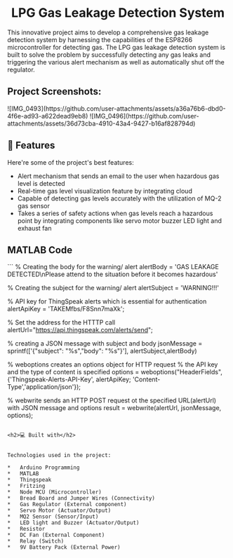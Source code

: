 <h1 align="center" id="title">LPG Gas Leakage Detection System</h1>

<p id="description">This innovative project aims to develop a comprehensive gas leakage detection system by harnessing the capabilities of the ESP8266 microcontroller for detecting gas. The LPG gas leakage detection system is built to solve the problem by successfully detecting any gas leaks and triggering the various alert mechanism as well as automatically shut off the regulator.</p>

<h2>Project Screenshots:</h2>
![IMG_0493](https://github.com/user-attachments/assets/a36a76b6-dbd0-4f6e-ad93-a622dead9eb8)
![IMG_0496](https://github.com/user-attachments/assets/36d73cba-4910-43a4-9427-b16af828794d)

  
  
<h2>🧐 Features</h2>

Here're some of the project's best features:

*   Alert mechanism that sends an email to the user when hazardous gas level is detected
*   Real-time gas level visualization feature by integrating cloud
*   Capable of detecting gas levels accurately with the utilization of MQ-2 gas sensor
*   Takes a series of safety actions when gas levels reach a hazardous point by integrating components like servo motor buzzer LED light and exhaust fan


  
<h2>MATLAB Code</h2>
```
% Creating the body for the warning/ alert
alertBody = 'GAS LEAKAGE DETECTED\nPlease attend to the situation before it
becomes hazardous'

% Creating the subject for the warning/ alert
alertSubject = 'WARNING!!!'

% API key for ThingSpeak alerts which is essential for authentication
alertApiKey = 'TAKEMfbs/F8Snn7maXk';

% Set the address for the HTTTP call
alertUrl="https://api.thingspeak.com/alerts/send";

% creating a JSON message with subject and body
jsonMessage = sprintf(['{"subject": "%s","body": "%s"}'], alertSubject,alertBody)

% weboptions creates an options object for HTTP request
% the API key and the type of content is specified
options = weboptions("HeaderFields",{'Thingspeak-Alerts-API-Key', alertApiKey;
'Content-Type','application/json'});

% webwrite sends an HTTP POST request ot the specified URL(alertUrl) with JSON
message and options
result = webwrite(alertUrl, jsonMessage, options);
```
  
<h2>💻 Built with</h2>


Technologies used in the project:

*   Arduino Programming
*   MATLAB
*   Thingspeak
*   Fritzing
*   Node MCU (Microcontroller)
*   Bread Board and Jumper Wires (Connectivity)
*   Gas Regulator (External component)
*   Servo Motor (Actuator/Output)
*   MQ2 Sensor (Sensor/Input)
*   LED light and Buzzer (Actuator/Output)
*   Resistor
*   DC Fan (External Component)
*   Relay (Switch)
*   9V Battery Pack (External Power)
